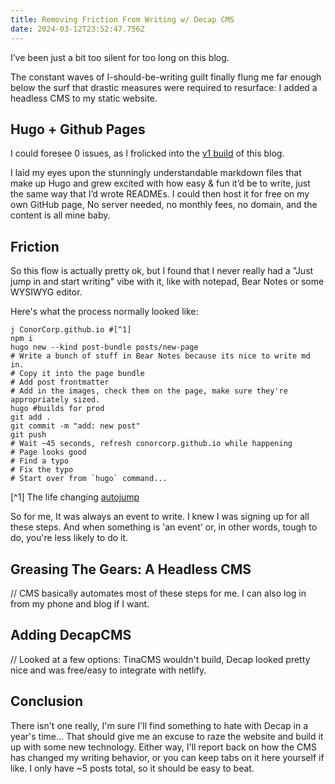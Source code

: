 ```yaml
---
title: Removing Friction From Writing w/ Decap CMS
date: 2024-03-12T23:52:47.756Z
---
```

I’ve been just a bit too silent for too long on this blog.

The constant waves of I-should-be-writing guilt finally flung me far enough below the surf that drastic measures were required to resurface: I added a headless CMS to my static website.

## Hugo + Github Pages

I could foresee 0 issues, as I frolicked into the [v1 build](https://c0n0.com/posts/website-in-10-minutes-for-programmers/) of this blog.

I laid my eyes upon the stunningly understandable markdown files that make up Hugo and grew excited with how easy & fun it’d be to write, just the same way that I’d wrote READMEs. I could then host it for free on my own GitHub page, No server needed, no monthly fees, no domain, and the content is all mine baby.

## Friction 

So this flow is actually pretty ok, but I found that I never really had a "Just jump in and start writing" vibe with it, like with notepad, Bear Notes or some WYSIWYG editor.

Here's what the process normally looked like:

```shell
j ConorCorp.github.io #[^1]
npm i
hugo new --kind post-bundle posts/new-page
# Write a bunch of stuff in Bear Notes because its nice to write md in.
# Copy it into the page bundle
# Add post frontmatter
# Add in the images, check them on the page, make sure they're appropriately sized.
hugo #builds for prod
git add .
git commit -m "add: new post"
git push
# Wait ~45 seconds, refresh conorcorp.github.io while happening
# Page looks good
# Find a typo
# Fix the typo
# Start over from `hugo` command...
```

[^1] The life changing [autojump](https://github.com/wting/autojump)

So for me, It was always an event to write. I knew I was signing up for all these steps. And when something is 'an event' or, in other words, tough to do, you're less likely to do it.

## Greasing The Gears: A Headless CMS

// CMS basically automates most of these steps for me. I can also log in from my phone and blog if I want.

## Adding DecapCMS

// Looked at a few options: TinaCMS wouldn't build, Decap looked pretty nice and was free/easy to integrate with netlify.



## Conclusion

There isn't one really, I'm sure I'll find something to hate with Decap in a year's time... That should give me an excuse to raze the website and build it up with some new technology. Either way, I'll report back on how the CMS has changed my writing behavior, or you can keep tabs on it here yourself if like. I only have ~5 posts total, so it should be easy to beat.
